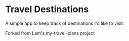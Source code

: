 # Travel Destinations

A simple app to keep track of destinations I'd like to visit.

Forked from Lam's my-travel-plans project
